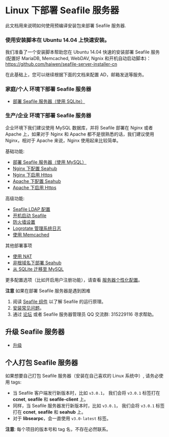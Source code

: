 # Linux 下部署 Seafile 服务器

此文档用来说明如何使用预编译安装包来部署 Seafile 服务器.

### 使用安装脚本在 Ubuntu 14.04 上快速安装。

我们准备了一个安装脚本帮助您在 Ubuntu 14.04 快速的安装部署 Seafile 服务(配置好 MariaDB, Memcached, WebDAV, Ngnix 和开机自动启动脚本)： https://github.com/haiwen/seafile-server-installer-cn

在此基础上，您可以继续根据下面的文档来配置 AD，邮箱发送等服务。  

### 家庭/个人 环境下部署 Seafile 服务器

* [部署 Seafile 服务器（使用 SQLite）](using_sqlite.md)

### 生产/企业 环境下部署 Seafile 服务器

企业环境下我们建议使用 MySQL 数据库，并将 Seafile 部署在 Nginx 或者 Apache 上，如果对于 Nginx 和 Apache 都不是很熟悉的话，我们建议使用 Nginx，相对于 Apache 来说，Nginx 使用起来比较简单。

基础功能:

* [部署 Seafile 服务器（使用 MySQL）](using_mysql.md)
* [Nginx 下配置 Seahub](deploy_with_nginx.md)
* [Nginx 下启用 Https](https_with_nginx.md)
* [Apache 下配置 Seahub](deploy_with_apache.md)
* [Apache 下启用 Https](https_with_apache.md)

高级功能:

* [Seafile LDAP 配置](using_ldap.md)
* [开机启动 Seafile](start_Seafile_at_system_bootup.md)
* [防火墙设置](using_firewall.md)
* [Logrotate 管理系统日志](using_logrotate.md)
* [使用 Memcached](add_memcached.md)

其他部署事项

* [使用 NAT](deploy_Seafile_behind_NAT.md)
* [非根域名下部署 Seahub](deploy_Seahub_at_Non-root_domain.md)
* [从 SQLite 迁移至 MySQL](migrate_from_sqlite_to_mysql.md)

更多配置选项（比如开启用户注册功能），请查看 [服务器个性化配置](../config/README.md)。

**注意** 如果在部署 Seafile 服务器是遇到困难

1. 阅读 [Seafile 组件](../overview/components.md) 以了解 Seafile 的运行原理。
2. [安装常见问题](common_problems_for_setting_up_server.md)。
3. 通过 [论坛](http://bbs.seafile.com/) 或者 Seafile 服务器管理员 QQ 交流群: 315229116 寻求帮助。

## 升级 Seafile 服务器

* [升级](upgrade.md)

## 个人打包 Seafile 服务器

如果想要自己打包 Seafile 服务器（安装在自己喜欢的 Linux 系统中）, 请务必使用 tags:

* 当 Seafile 客户端发行新版本时，比如 `v3.0.1`， 我们会将 `v3.0.1` 标签打在 **ccnet**, **seafile** 和 **seafile-client** 上。
* 同样，当 Seafile 服务器发行新版本时，比如 `v3.0.1`， 我们会将 `v3.0.1` 标签打在 **ccnet**, **seafile** 和 **seahub** 上。
* 对于 **libsearpc**，会一直使用 `v3.0-latest` 标签。

**注意**: 每个项目的版本号和 tag 名，不存在必然联系。
